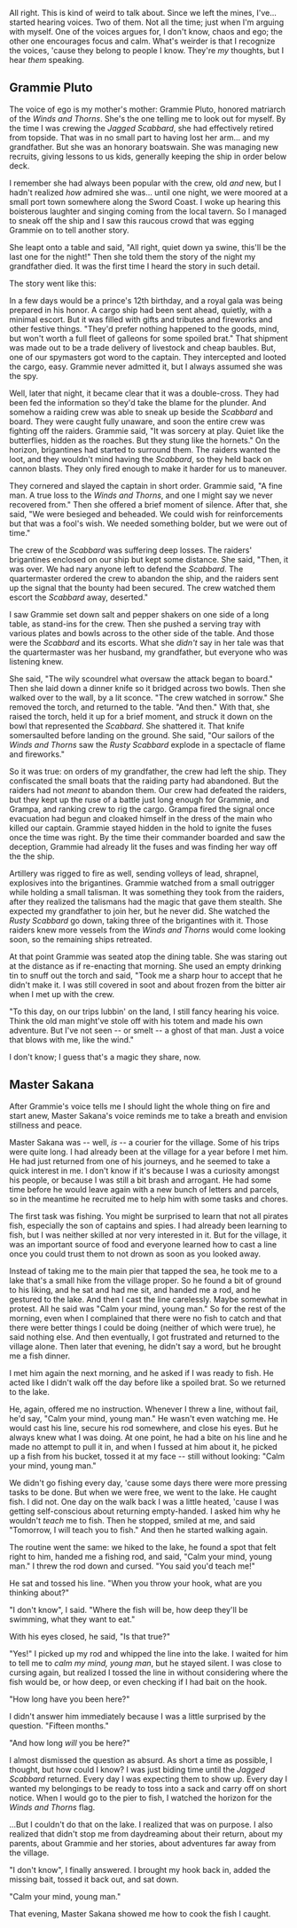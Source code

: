All right. This is kind of weird to talk about. Since we left the mines, I've... started hearing voices. Two of them. Not all the time; just when I'm arguing with myself. One of the voices argues for, I don't know, chaos and ego; the other one encourages focus and calm. What's weirder is that I recognize the voices, 'cause they belong to people I know. They're *my* thoughts, but I hear *them* speaking.

## Grammie Pluto

The voice of ego is my mother's mother: Grammie Pluto, honored matriarch of the *Winds and Thorns*. She's the one telling me to look out for myself. By the time I was crewing the *Jagged Scabbard*, she had effectively retired from topside. That was in no small part to having lost her arm... and my grandfather. But she was an honorary boatswain. She was managing new recruits, giving lessons to us kids, generally keeping the ship in order below deck.

I remember she had always been popular with the crew, old *and* new, but I hadn't realized *how* admired she was... until one night, we were moored at a small port town somewhere along the Sword Coast. I woke up hearing this boisterous laughter and singing coming from the local tavern. So I managed to sneak off the ship and I saw this raucous crowd that was egging Grammie on to tell another story.

She leapt onto a table and said, "All right, quiet down ya swine, this'll be the last one for the night!" Then she told them the story of the night my grandfather died. It was the first time I heard the story in such detail.

The story went like this:

In a few days would be a prince's 12th birthday, and a royal gala was being prepared in his honor. A cargo ship had been sent ahead, quietly, with a minimal escort. But it was filled with gifts and tributes and fireworks and other festive things. "They'd prefer nothing happened to the goods, mind, but won't worth a full fleet of galleons for some spoiled brat." That shipment was made out to be a trade delivery of livestock and cheap baubles. But, one of our spymasters got word to the captain. They intercepted and looted the cargo, easy. Grammie never admitted it, but I always assumed she was the spy.

Well, later that night, it became clear that it was a double-cross. They had been fed the information so they'd take the blame for the plunder. And somehow a raiding crew was able to sneak up beside the *Scabbard* and board. They were caught fully unaware, and soon the entire crew was fighting off the raiders. Grammie said, "It was sorcery at play. Quiet like the butterflies, hidden as the roaches. But they stung like the hornets." On the horizon, brigantines had started to surround them. The raiders wanted the loot, and they wouldn't mind having the *Scabbard*, so they held back on cannon blasts. They only fired enough to make it harder for us to maneuver.

They cornered and slayed the captain in short order. Grammie said, "A fine man. A true loss to the *Winds and Thorns*, and one I might say we never recovered from." Then she offered a brief moment of silence. After that, she said, "We were besieged and beheaded. We could wish for reinforcements but that was a fool's wish. We needed something bolder, but we were out of time."

The crew of the *Scabbard* was suffering deep losses. The raiders' brigantines enclosed on our ship but kept some distance. She said, "Then, it was over. We had nary anyone left to defend the *Scabbard*. The quartermaster ordered the crew to abandon the ship, and the raiders sent up the signal that the bounty had been secured. The crew watched them escort the *Scabbard* away, deserted."

I saw Grammie set down salt and pepper shakers on one side of a long table, as stand-ins for the crew. Then she pushed a serving tray with various plates and bowls across to the other side of the table. And those were the *Scabbard* and its escorts. What she *didn't* say in her tale was that the quartermaster was her husband, my grandfather, but everyone who was listening knew.

She said, "The wily scoundrel what oversaw the attack began to board." Then she laid down a dinner knife so it bridged across two bowls. Then she walked over to the wall, by a lit sconce. "The crew watched in sorrow." She removed the torch, and returned to the table. "And then." With that, she raised the torch, held it up for a brief moment, and struck it down on the bowl that represented the *Scabbard*. She shattered it. That knife somersaulted before landing on the ground. She said, "Our sailors of the *Winds and Thorns* saw the *Rusty Scabbard* explode in a spectacle of flame and fireworks." 

So it was true: on orders of my grandfather, the crew had left the ship. They confiscated the small boats that the raiding party had abandoned. But the raiders had not *meant* to abandon them. Our crew had defeated the raiders, but they kept up the ruse of a battle just long enough for Grammie, and Grampa, and ranking crew to rig the cargo. Grampa fired the signal once evacuation had begun and cloaked himself in the dress of the main who killed our captain. Grammie stayed hidden in the hold to ignite the fuses once the time was right. By the time their commander boarded and saw the deception, Grammie had already lit the fuses and was finding her way off the the ship.

Artillery was rigged to fire as well, sending volleys of lead, shrapnel, explosives into the brigantines. Grammie watched from a small outrigger while holding a small talisman. It was something they took from the raiders, after they realized the talismans had the magic that gave them stealth. She expected my grandfather to join her, but he never did. She watched the *Rusty Scabbard* go down, taking three of the brigantines with it. Those raiders knew more vessels from the *Winds and Thorns* would come looking soon, so the remaining ships retreated.

At that point Grammie was seated atop the dining table. She was staring out at the distance as if re-enacting that morning. She used an empty drinking tin to snuff out the torch and said, "Took me a sharp hour to accept that he didn't make it. I was still covered in soot and about frozen from the bitter air when I met up with the crew.

"To this day, on our trips lubbin' on the land, I still fancy hearing his voice. Think the old man might've stole off with his totem and made his own adventure. But I've not seen -- or smelt -- a ghost of that man. Just a voice that blows with me, like the wind."

I don't know; I guess that's a magic they share, now.
## Master Sakana

After Grammie's voice tells me I should light the whole thing on fire and start anew, Master Sakana's voice reminds me to take a breath and envision stillness and peace.

Master Sakana was -- well, *is* -- a courier for the village. Some of his trips were quite long. I had already been at the village for a year before I met him. He had just returned from one of his journeys, and he seemed to take a quick interest in me. I don't know if it's because I was a curiosity amongst his people, or because I was still a bit brash and arrogant. He had some time before he would leave again with a new bunch of letters and parcels, so in the meantime he recruited me to help him with some tasks and chores.

The first task was fishing. You might be surprised to learn that not all pirates fish, especially the son of captains and spies. I had already been learning to fish, but I was neither skilled at nor very interested in it. But for the village, it was an important source of food and everyone learned how to cast a line once you could trust them to not drown as soon as you looked away.

Instead of taking me to the main pier that tapped the sea, he took me to a lake that's a small hike from the village proper. So he found a bit of ground to his liking, and he sat and had me sit, and handed me a rod, and he gestured to the lake. And then I cast the line carelessly. Maybe somewhat in protest. All he said was "Calm your mind, young man." So for the rest of the morning, even when I complained that there were no fish to catch and that there were better things I could be doing (neither of which were true), he said nothing else. And then eventually, I got frustrated and returned to the village alone. Then later that evening, he didn't say a word, but he brought me a fish dinner.

I met him again the next morning, and he asked if I was ready to fish. He acted like I didn't walk off the day before like a spoiled brat. So we returned to the lake.

He, again, offered me no instruction. Whenever I threw a line, without fail, he'd say, "Calm your mind, young man." He wasn't even watching me. He would cast his line, secure his rod somewhere, and close his eyes. But he always knew what I was doing. At one point, he had a bite on his line and he made no attempt to pull it in, and when I fussed at him about it, he picked up a fish from his bucket, tossed it at my face -- still without looking: "Calm your mind, young man."

We didn't go fishing every day, 'cause some days there were more pressing tasks to be done. But when we were free, we went to the lake. He caught fish. I did not. One day on the walk back I was a little heated, 'cause I was getting self-conscious about returning empty-handed. I asked him why he wouldn't *teach* me to fish. Then he stopped, smiled at me, and said "Tomorrow, I will teach you to fish." And then he started walking again.

The routine went the same: we hiked to the lake, he found a spot that felt right to him, handed me a fishing rod, and said, "Calm your mind, young man." I threw the rod down and cursed. "You said you'd teach me!"

He sat and tossed his line. "When you throw your hook, what are you thinking about?"

"I don't know", I said. "Where the fish will be, how deep they'll be swimming, what they want to eat."

With his eyes closed, he said, "Is that true?"

"Yes!" I picked up my rod and whipped the line into the lake. I waited for him to tell me to *calm my mind, young man*, but he stayed silent. I was close to cursing again, but realized I tossed the line in without considering where the fish would be, or how deep, or even checking if I had bait on the hook.

"How long have you been here?"

I didn't answer him immediately because I was a little surprised by the question. "Fifteen months."

"And how long *will* you be here?"

I almost dismissed the question as absurd. As short a time as possible, I thought, but how could I know? I was just biding time until the *Jagged Scabbard* returned. Every day I was expecting them to show up. Every day I wanted my belongings to be ready to toss into a sack and carry off on short notice. When I would go to the pier to fish, I watched the horizon for the *Winds and Thorns* flag.

...But I couldn't do that on the lake. I realized that was on purpose. I also realized that didn't stop me from daydreaming about their return, about my parents, about Grammie and her stories, about adventures far away from the village.

"I don't know", I finally answered. I brought my hook back in, added the missing bait, tossed it back out, and sat down.

"Calm your mind, young man."

That evening, Master Sakana showed me how to cook the fish I caught.